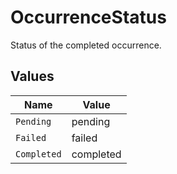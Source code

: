 # OccurrenceStatus

Status of the completed occurrence.


## Values

| Name        | Value       |
| ----------- | ----------- |
| `Pending`   | pending     |
| `Failed`    | failed      |
| `Completed` | completed   |